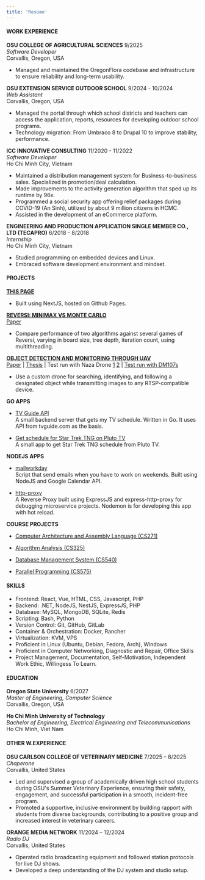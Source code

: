 ```yaml
---
title: 'Resume'
---
```

#### WORK EXPERIENCE

**OSU COLLEGE OF AGRICULTURAL SCIENCES** 9/2025  
*Software Developer*  
Corvallis, Oregon, USA
- Managed and maintained the OregonFlora codebase and infrastructure to 
ensure reliability and long-term usability.

**OSU EXTENSION SERVICE OUTDOOR SCHOOL** 9/2024 - 10/2024  
*Web Assistant*  
Corvallis, Oregon, USA
- Managed the portal through which school districts and
teachers can access the application, reports, resources
for developing outdoor school programs.
- Technology migration: From Umbraco 8 to Drupal 10 to improve
stability, performance.

**ICC INNOVATIVE CONSULTING** 11/2020 - 11/2022  
*Software Developer*  
Ho Chi Minh City, Vietnam
- Maintained a distribution management system for Business-to-business sales.
Specialized in promotion/deal calculation.
- Made improvements to the activity generation algorithm that
sped up its runtime by 96x.
- Programmed a social security app offering relief packages during
COVID-19 (An Sinh), utilized by about 9 million citizens in HCMC.
- Assisted in the development of an eCommerce platform.

**ENGINEERING AND PRODUCTION APPLICATION SINGLE MEMBER CO., LTD
(TECAPRO)** 6/2018 - 8/2018  
*Internship*  
Ho Chi Minh City, Vietnam
- Studied programming on embedded devices and Linux.
- Embraced software development environment and mindset.

#### PROJECTS

**[THIS PAGE](https://github.com/bachsofttrick/bachsofttrick.github.io)**
- Built using NextJS, hosted on Github Pages.

**[REVERSI: MINIMAX VS MONTE CARLO](https://github.com/bachsofttrick/reversi-ai531/)**\
[Paper](https://drive.google.com/file/d/1OObj9nI0WlzqSMS5g5tBLYP51jCcF6yJ/view?usp=drive_link)
- Compare performance of two algorithms against several games of Reversi, varying in board size, tree depth, iteration count, using multithreading.

**[OBJECT DETECTION AND MONITORING THROUGH UAV](https://github.com/bachsofttrick/dronectrl-with-tracking)**\
[Paper](https://github.com/bachsofttrick/dronectrl-with-tracking/blob/master/paper.pdf) |
[Thesis](https://github.com/bachsofttrick/dronectrl-with-tracking/blob/master/thesis.pdf) |
Test run with Naza Drone [1](https://youtu.be/x6uBbzRVm_o) [2](https://youtu.be/1CBIk2xY5qs) |
[Test run with DM107s](https://youtu.be/x6QGjoSk1t8)
- Use a custom drone for searching, identifying, and following a
designated object while transmitting images to any RTSP-compatible
device.

**GO APPS** 
- [TV Guide API](https://github.com/bachsofttrick/tvguide-go)\
A small backend server that gets my TV schedule. Written in Go. It uses API from tvguide.com as the basis.

- [Get schedule for Star Trek TNG on Pluto TV](https://github.com/bachsofttrick/tng-schedule)\
A small app to get Star Trek TNG schedule from Pluto TV.

**NODEJS APPS**
- [mailworkday](https://github.com/bachsofttrick/mailworkday)\
Script that send emails when you have to work on weekends.
Built using NodeJS and Google Calendar API.

- [http-proxy](https://github.com/bachsofttrick/http-proxy)\
A Reverse Proxy built using ExpressJS and express-http-proxy for debugging microservice projects. Nodemon is for developing this app with hot reload.

**COURSE PROJECTS**
- [Computer Architecture and Assembly Language (CS271)](https://github.com/bachsofttrick/comp-arch-cs271)

- [Algorithm Analysis (CS325)](https://github.com/bachsofttrick/algolysis-cs325)

- [Database Management System (CS540)](https://github.com/bachsofttrick/dbms-cs540)

- [Parallel Programming (CS575)](https://github.com/bachsofttrick/parallel-cs575)

#### SKILLS
- Frontend: React, Vue, HTML, CSS, Javascript, PHP
- Backend: .NET, NodeJS, NestJS, ExpressJS, PHP
- Database: MySQL, MongoDB, SQLite, Redis
- Scripting: Bash, Python
- Version Control: Git, GitHub, GitLab
- Container & Orchestration: Docker, Rancher
- Virtualization: KVM, VPS
- Proficient in Linux (Ubuntu, Debian, Fedora, Arch), Windows
- Proficient in Computer Networking, Diagnostic and Repair, Office Skills
- Project Management, Documentation, Self-Motivation, 
Independent Work Ethic, Willingess To Learn.

#### EDUCATION

**Oregon State University** 6/2027  
*Master of Engineering, Computer Science*  
Corvallis, Oregon, USA

**Ho Chi Minh University of Technology**  
*Bachelor of Engineering, Electrical Engineering and Telecommunications*  
Ho Chi Minh, Viet Nam

#### OTHER W.EXPERIENCE

**OSU CARLSON COLLEGE OF VETERINARY MEDICINE** 7/2025 – 8/2025  
*Chaperone*  
Corvallis, United States
- Led and supervised a group of academically driven high school students during OSU's Summer Veterinary Experience, ensuring their safety, engagement, and successful participation in a smooth, incident-free program.
- Promoted a supportive, inclusive environment by building rapport with students from diverse backgrounds, contributing to a positive group and increased interest in veterinary careers.

**ORANGE MEDIA NETWORK** 11/2024 – 12/2024  
*Radio DJ*  
Corvallis, United States
- Operated radio broadcasting equipment and followed station protocols for live DJ shows.
- Developed a deep understanding of the DJ system and studio setup.
